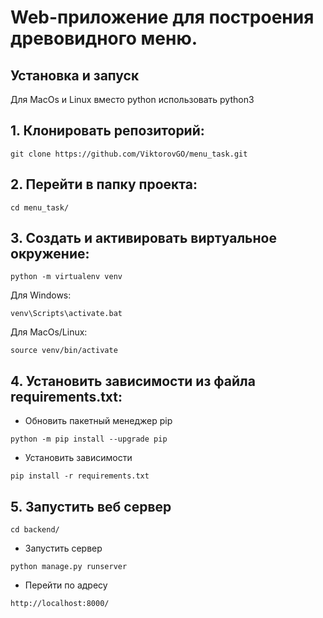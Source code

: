 # Web-приложение для построения древовидного меню.

## Установка и запуск

 Для MacOs и Linux вместо python использовать python3

## **1. Клонировать репозиторий:**
```
git clone https://github.com/ViktorovGO/menu_task.git
```

## **2. Перейти в папку проекта:**
```
cd menu_task/
```

## **3. Cоздать и активировать виртуальное окружение:**
```
python -m virtualenv venv
```

Для Windows:
```
venv\Scripts\activate.bat
```

Для MacOs/Linux:
```
source venv/bin/activate
```

## **4. Установить зависимости из файла requirements.txt:**
- Обновить пакетный менеджер pip
```
python -m pip install --upgrade pip
```

- Установить зависимости
```
pip install -r requirements.txt
```

## **5. Запустить веб сервер**
~~~
cd backend/
~~~
- Запустить сервер
~~~
python manage.py runserver
~~~

- Перейти по адресу 
~~~
http://localhost:8000/
~~~

